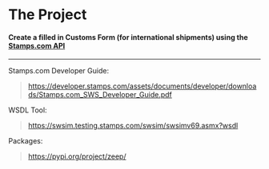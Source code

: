 # The Project

#### Create a filled in Customs Form (for international shipments) using the [Stamps.com API](https://developer.stamps.com/developer/docs/swsimv90.html)

---

Stamps.com Developer Guide: 

> https://developer.stamps.com/assets/documents/developer/downloads/Stamps.com_SWS_Developer_Guide.pdf

WSDL Tool:

> https://swsim.testing.stamps.com/swsim/swsimv69.asmx?wsdl

Packages:

> https://pypi.org/project/zeep/